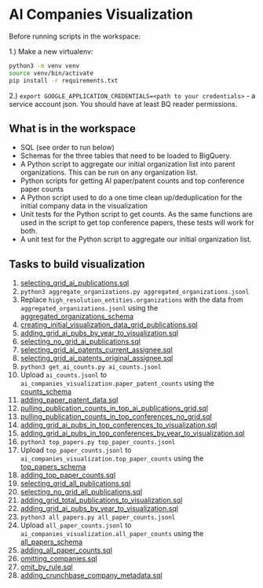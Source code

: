 # AI Companies Visualization

Before running scripts in the workspace:

1.) Make a new virtualenv:
 
 ```bash
python3 -m venv venv
source venv/bin/activate
pip install -r requirements.txt
```

2.) `export GOOGLE_APPLICATION_CREDENTIALS=<path to your credentials>` - a service account json.
You should have at least BQ reader permissions.

## What is in the workspace

* SQL (see order to run below)
* Schemas for the three tables that need to be loaded to BigQuery.
* A Python script to aggregate our initial organization list into parent organizations. This can be run on any organization list.  
* Python scripts for getting AI paper/patent counts and top conference paper counts
* A Python script used to do a one time clean up/deduplication for the initial company data in the visualization
* Unit tests for the Python script to get counts. As the same functions are used in the
script to get top conference papers, these tests will work for both.
* A unit test for the Python script to aggregate our initial organization list.

## Tasks to build visualization

1. [selecting_grid_ai_publications.sql](sql/selecting_grid_ai_publications.sql)
2. `python3 aggregate_organizations.py aggregated_organizations.jsonl`
3. Replace `high_resolution_entities.organizations` with the data from `aggregated_organizations.jsonl` using the [aggregated_organizations_schema](schemas/aggregated_organizations_schema.json)   
4. [creating_initial_visualization_data_grid_publications.sql](sql/creating_initial_visualization_data_grid_publications.sql)
5. [adding_grid_ai_pubs_by_year_to_visualization.sql](sql/adding_grid_ai_pubs_by_year_to_visualization.sql)
6. [selecting_no_grid_ai_publications.sql](sql/selecting_no_grid_ai_publications.sql)
7. [selecting_grid_ai_patents_current_assignee.sql](sql/selecting_grid_ai_patents_current_assignee.sql)
8. [selecting_grid_ai_patents_original_assignee.sql](sql/selecting_grid_ai_patents_original_assignee.sql)
9. `python3 get_ai_counts.py ai_counts.jsonl` 
10. Upload `ai_counts.jsonl` to `ai_companies_visualization.paper_patent_counts` using the [counts_schema](schemas/counts_schema.json)
11. [adding_paper_patent_data.sql](sql/adding_paper_patent_data.sql)
12. [pulling_publication_counts_in_top_ai_publications_grid.sql](sql/pulling_publication_counts_in_top_ai_publications_grid.sql)
13. [pulling_publication_counts_in_top_conferences_no_grid.sql](sql/pulling_publication_counts_in_top_conferences_no_grid.sql)
14. [adding_grid_ai_pubs_in_top_conferences_to_visualization.sql](sql/adding_grid_ai_pubs_in_top_conferences_to_visualization.sql)
15. [adding_grid_ai_pubs_in_top_conferences_by_year_to_visualization.sql](sql/adding_grid_ai_pubs_in_top_conferences_by_year_to_visualization.sql)
16. `python3 top_papers.py top_paper_counts.jsonl`
17. Upload `top_paper_counts.jsonl` to `ai_companies_visualization.top_paper_counts` using the [top_papers_schema](schemas/top_papers_schema.json)
18. [adding_top_paper_counts.sql](sql/adding_top_paper_counts.sql)
19. [selecting_grid_all_publications.sql](sql/selecting_grid_all_publications.sql)
20. [selecting_no_grid_all_publications.sql](sql/selecting_no_grid_all_publications.sql)    
21. [adding_grid_total_publications_to_visualization.sql](sql/adding_grid_total_publications_to_visualization.sql)
22. [adding_grid_ai_pubs_by_year_to_visualization.sql](sql/adding_grid_ai_pubs_by_year_to_visualization.sql)
23. `python3 all_papers.py all_paper_counts.jsonl`
24. Upload `all_paper_counts.jsonl` to `ai_companies_visualization.all_paper_counts` using the [all_papers_schema](schemas/all_papers_schema.json)
25. [adding_all_paper_counts.sql](sql/adding_all_paper_counts.sql)
26. [omitting_companies.sql](sql/omitting_companies.sql)
27. [omit_by_rule.sql](sql/omit_by_rule.sql)
28. [adding_crunchbase_company_metadata.sql](sql/adding_crunchbase_company_metadata.sql)